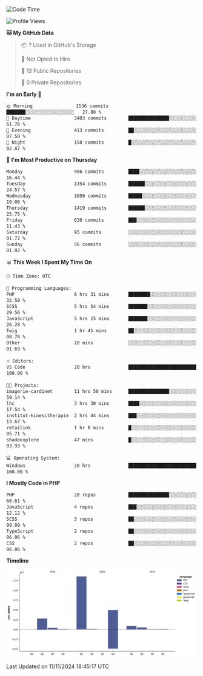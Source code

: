 <!--START_SECTION:waka-->
![Code Time](http://img.shields.io/badge/Code%20Time-2%2C038%20hrs%203%20mins-blue)

![Profile Views](http://img.shields.io/badge/Profile%20Views-0-blue)

**🐱 My GitHub Data** 

> 📦 ? Used in GitHub's Storage 
 > 
> 🚫 Not Opted to Hire
 > 
> 📜 13 Public Repositories 
 > 
> 🔑 0 Private Repositories 
 > 
**I'm an Early 🐤** 

```text
🌞 Morning                1536 commits        ███████░░░░░░░░░░░░░░░░░░   27.88 % 
🌆 Daytime                3403 commits        ███████████████░░░░░░░░░░   61.76 % 
🌃 Evening                413 commits         ██░░░░░░░░░░░░░░░░░░░░░░░   07.50 % 
🌙 Night                  158 commits         █░░░░░░░░░░░░░░░░░░░░░░░░   02.87 % 
```
📅 **I'm Most Productive on Thursday** 

```text
Monday                   906 commits         ████░░░░░░░░░░░░░░░░░░░░░   16.44 % 
Tuesday                  1354 commits        ██████░░░░░░░░░░░░░░░░░░░   24.57 % 
Wednesday                1050 commits        █████░░░░░░░░░░░░░░░░░░░░   19.06 % 
Thursday                 1419 commits        ██████░░░░░░░░░░░░░░░░░░░   25.75 % 
Friday                   630 commits         ███░░░░░░░░░░░░░░░░░░░░░░   11.43 % 
Saturday                 95 commits          ░░░░░░░░░░░░░░░░░░░░░░░░░   01.72 % 
Sunday                   56 commits          ░░░░░░░░░░░░░░░░░░░░░░░░░   01.02 % 
```


📊 **This Week I Spent My Time On** 

```text
🕑︎ Time Zone: UTC

💬 Programming Languages: 
PHP                      6 hrs 31 mins       ████████░░░░░░░░░░░░░░░░░   32.59 % 
SCSS                     5 hrs 54 mins       ███████░░░░░░░░░░░░░░░░░░   29.56 % 
JavaScript               5 hrs 15 mins       ███████░░░░░░░░░░░░░░░░░░   26.28 % 
Twig                     1 hr 45 mins        ██░░░░░░░░░░░░░░░░░░░░░░░   08.78 % 
Other                    20 mins             ░░░░░░░░░░░░░░░░░░░░░░░░░   01.69 % 

🔥 Editors: 
VS Code                  20 hrs              █████████████████████████   100.00 % 

🐱‍💻 Projects: 
imagerie-cardinet        11 hrs 50 mins      ███████████████░░░░░░░░░░   59.14 % 
lhc                      3 hrs 30 mins       ████░░░░░░░░░░░░░░░░░░░░░   17.54 % 
institut-kinesitherapie  2 hrs 44 mins       ███░░░░░░░░░░░░░░░░░░░░░░   13.67 % 
retailink                1 hr 8 mins         █░░░░░░░░░░░░░░░░░░░░░░░░   05.71 % 
shadeexplore             47 mins             █░░░░░░░░░░░░░░░░░░░░░░░░   03.93 % 

💻 Operating System: 
Windows                  20 hrs              █████████████████████████   100.00 % 
```

**I Mostly Code in PHP** 

```text
PHP                      20 repos            ███████████████░░░░░░░░░░   60.61 % 
JavaScript               4 repos             ███░░░░░░░░░░░░░░░░░░░░░░   12.12 % 
SCSS                     3 repos             ██░░░░░░░░░░░░░░░░░░░░░░░   09.09 % 
TypeScript               2 repos             ██░░░░░░░░░░░░░░░░░░░░░░░   06.06 % 
CSS                      2 repos             ██░░░░░░░░░░░░░░░░░░░░░░░   06.06 % 
```



**Timeline**

![Lines of Code chart](https://raw.githubusercontent.com/tahar-elgunaoui/tahar-elgunaoui/main/assets/bar_graph.png)


 Last Updated on 11/11/2024 18:45:17 UTC
<!--END_SECTION:waka-->
